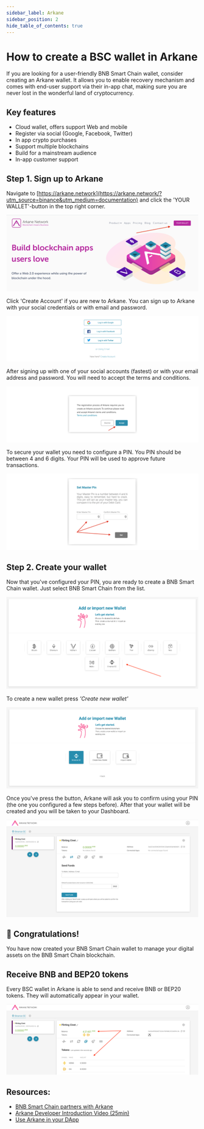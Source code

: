 ```yaml
---
sidebar_label: Arkane 
sidebar_position: 2
hide_table_of_contents: true
---
```


# How to create a BSC wallet in Arkane

If you are looking for a user-friendly BNB Smart Chain wallet, consider creating an Arkane wallet. It allows you to enable recovery mechanism and comes with end-user support via their in-app chat, making sure you are never lost in the wonderful land of cryptocurrency.

## Key features
- Cloud wallet, offers support Web and mobile
- Register via social (Google, Facebook, Twitter)
- In app crypto purchases
- Support multiple blockchains
- Build for a mainstream audience
- In-app customer support 

## Step 1. Sign up to Arkane

Navigate to [https://arkane.network](https://arkane.network/?utm_source=binance&utm_medium=documentation) and click the 'YOUR WALLET'-button in the top right corner.

![img](https://github.com/ArkaneNetwork/content-management/blob/master/tutorials/bsc/create_wallet/01.png?raw=true)

Click 'Create Account' if you are new to Arkane. You can sign up to Arkane with your social credentials or with email and password.

![img](https://github.com/ArkaneNetwork/content-management/blob/master/tutorials/bsc/create_wallet/02.png?raw=true)

After signing up with one of your social accounts (fastest) or with your email address and password. You will need to accept the terms and conditions.

![img](https://github.com/ArkaneNetwork/content-management/blob/master/tutorials/bsc/create_wallet/03.png?raw=true)

To secure your wallet you need to configure a PIN. You PIN should be between 4 and 6 digits. Your PIN will be used to approve future transactions.

![img](https://github.com/ArkaneNetwork/content-management/blob/master/tutorials/bsc/create_wallet/04.png?raw=true)

## Step 2. Create your wallet
Now that you've configured your PIN, you are ready to create a BNB Smart Chain wallet. Just select BNB Smart Chain from the list.

![img](https://github.com/ArkaneNetwork/content-management/blob/master/tutorials/bsc/create_wallet/05.png?raw=true)

To create a new wallet press *'Create new wallet'* 

![img](https://github.com/ArkaneNetwork/content-management/blob/master/tutorials/bsc/create_wallet/06.png?raw=true)

Once you've press the button, Arkane will ask you to confirm using your PIN (the one you configured a few steps before). After that your wallet will be created and you will be taken to your Dashboard.

![img](https://github.com/ArkaneNetwork/content-management/blob/master/tutorials/bsc/create_wallet/07.png?raw=true)

## 🥳 Congratulations! 

You have now created your BNB Smart Chain wallet to manage your digital assets on the BNB Smart Chain blockchain. 




## Receive BNB and BEP20 tokens

Every BSC wallet in Arkane is able to send and receive BNB or BEP20 tokens. They will automatically  appear in your wallet.

![img](https://github.com/ArkaneNetwork/content-management/blob/master/tutorials/bsc/create_wallet/09.png?raw=true)

## Resources:
* [BNB Smart Chain partners with Arkane](https://arkane.network/blog/binance-smart-chain-partners-with-arkane?utm_source=binance&utm_medium=documentation)
* [Arkane Developer Introduction Video (25min)](https://www.youtube.com/watch?v=F5yFvIKHCPk)
* [Use Arkane in your DApp](arkane-developer.md)



